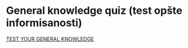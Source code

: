 # General knowledge quiz (test opšte informisanosti)

[TEST YOUR GENERAL KNOWLEDGE](https://test-opste-informisanosti.web.app)
